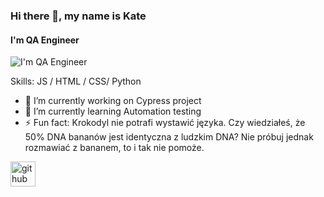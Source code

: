### Hi there 👋, my name is Kate
#### I'm QA Engineer
![I'm QA Engineer](https://github.com/Yenn-git/Yenn-git/tree/main/images)


Skills:  JS / HTML / CSS/ Python

- 🔭 I’m currently working on Cypress project 
- 🌱 I’m currently learning Automation testing 
- ⚡ Fun fact: Krokodyl nie potrafi wystawić języka. Czy wiedziałeś, że 50% DNA bananów jest identyczna z ludzkim DNA? Nie próbuj jednak rozmawiać z bananem, to i tak nie pomoże. 


[<img src='https://cdn.jsdelivr.net/npm/simple-icons@3.0.1/icons/github.svg' alt='github' height='40'>](https://github.com/https://github.com/Yenn-git)  

